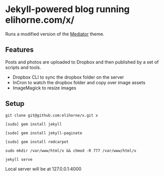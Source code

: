 Jekyll-powered blog running elihorne.com/x/
========

Runs a modified version of the [Mediator](https://github.com/dirkfabisch/mediator) theme.

Features
-------
Posts and photos are uploaded to Dropbox and then published by a set of scripts and tools.
* Dropbox CLI to sync the dropbox folder on the server
* InCron to watch the dropbox folder and copy over image assets
* ImageMagick to resize images

Setup
-------
`git clone git@github.com:elihorne/x.git x`

`[sudo] gem install jekyll`

`[sudo] gem install jekyll-paginate`

`[sudo] gem install redcarpet`

`sudo mkdir /var/www/html/x && chmod -R 777 /var/www/html/x`

`jekyll serve`

Local server will be at 127.0.0.1:4000
